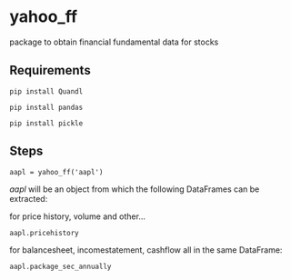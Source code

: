 # yahoo_ff
package to obtain financial fundamental data for stocks

## Requirements
```
pip install Quandl
```

```
pip install pandas
```

```
pip install pickle
```

## Steps
```
aapl = yahoo_ff('aapl')
```

*aapl* will be an object from which the following DataFrames can be extracted:

for price history, volume and other...
```
aapl.pricehistory
```
for balancesheet, incomestatement, cashflow all in the same DataFrame:
```
aapl.package_sec_annually
```